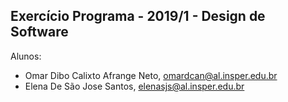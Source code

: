 Exercício Programa - 2019/1 - Design de Software
------------------------------------------------

Alunos:
- Omar Dibo Calixto Afrange Neto, omardcan@al.insper.edu.br
- Elena De São Jose Santos, elenasjs@al.insper.edu.br
